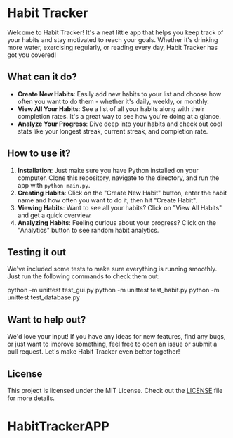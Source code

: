 # Habit Tracker

Welcome to Habit Tracker! It's a neat little app that helps you keep track of your habits and stay motivated to reach your goals. Whether it's drinking more water, exercising regularly, or reading every day, Habit Tracker has got you covered!

## What can it do?

- **Create New Habits**: Easily add new habits to your list and choose how often you want to do them - whether it's daily, weekly, or monthly.
- **View All Your Habits**: See a list of all your habits along with their completion rates. It's a great way to see how you're doing at a glance.
- **Analyze Your Progress**: Dive deep into your habits and check out cool stats like your longest streak, current streak, and completion rate.

## How to use it?

1. **Installation**: Just make sure you have Python installed on your computer. Clone this repository, navigate to the directory, and run the app with `python main.py`.
2. **Creating Habits**: Click on the "Create New Habit" button, enter the habit name and how often you want to do it, then hit "Create Habit".
3. **Viewing Habits**: Want to see all your habits? Click on "View All Habits" and get a quick overview.
4. **Analyzing Habits**: Feeling curious about your progress? Click on the "Analytics" button to see random habit analytics.

## Testing it out

We've included some tests to make sure everything is running smoothly. Just run the following commands to check them out:

python -m unittest test_gui.py
python -m unittest test_habit.py
python -m unittest test_database.py


## Want to help out?

We'd love your input! If you have any ideas for new features, find any bugs, or just want to improve something, feel free to open an issue or submit a pull request. Let's make Habit Tracker even better together!

## License

This project is licensed under the MIT License. Check out the [LICENSE](LICENSE) file for more details.
# HabitTrackerAPP
